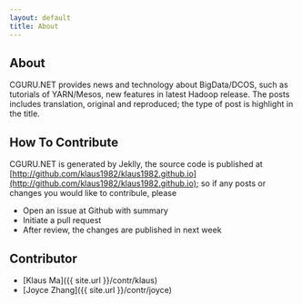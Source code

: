 ```yaml
---
layout: default
title: About
---
```


## About

CGURU.NET provides news and technology about BigData/DCOS, such as tutorials of YARN/Mesos, new features in latest Hadoop release. The posts includes translation, original and reproduced; the type of post is highlight in the title.

## How To Contribute

CGURU.NET is generated by Jeklly, the source code is published at [http://github.com/klaus1982/klaus1982.github.io](http://github.com/klaus1982/klaus1982.github.io); so if any posts or changes you would like to contribule, please

* Open an issue at Github with summary
* Initiate a pull request
* After review, the changes are published in next week

## Contributor

* [Klaus Ma]({{ site.url }}/contr/klaus)
* [Joyce Zhang]({{ site.url }}/contr/joyce)

